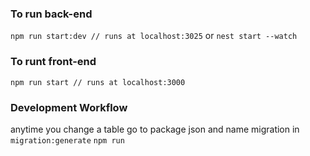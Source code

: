 ### To run back-end

`npm run start:dev // runs at localhost:3025`
or
`nest start --watch`

### To runt front-end

`npm run start // runs at localhost:3000`

### Development Workflow

anytime you change a table
go to package json and name migration in `migration:generate`
`npm run`
